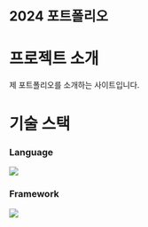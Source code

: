 <span style='font-size:24px'> <b>2024 포트폴리오</b></span>

<h1>프로젝트 소개</h1>

<p>제 포트폴리오를 소개하는 사이트입니다.
</p>

<h1>기술 스택</h1>
<h3>Language</h3>
<img src='https://img.shields.io/badge/TypeScript-007ACC?style=for-the-badge&logo=typescript&logoColor=white'/>
<h3>Framework</h3>
<img src='https://img.shields.io/badge/next%20js-000000?style=for-the-badge&logo=nextdotjs&logoColor=white'/>
